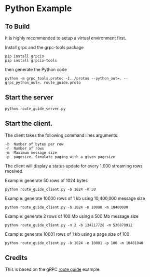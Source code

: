 # Python Example


## To Build

It is highly recommended to setup a virtual environment first.

Install grpc and the grpc-tools package
```
pip install grpcio
pip install grpcio-tools
```

then generate the Python code

```
python -m grpc_tools.protoc -I../protos --python_out=. --grpc_python_out=. route_guide.proto
```

## Start the server

```
python route_guide_server.py
```

## Start the client.

The client takes the following command lines arguments:

```
-b  Number of bytes per row
-n  Number of rows
-m  Maximum message size
-p  pagesize. Simulate paging with a given pagesize
```

The client will display a status update for every 1,000 streaming rows received.

Example: generate 50 rows of 1024 bytes

```
python route_guide_client.py -b 1024 -n 50
```

Example: generate 10000 rows of 1 kb using 10,400,000 message size
```
python route_guide_client.py -b 1024 -n 10000 -m 10400000
```

Example: generate 2 rows of 100 Mb using a 500 Mb message size
```
python route_guide_client.py -n 2 -b 134217728 -m 536870912
```

Example: generate 10001 rows of 1 kb using a page size of 100
```
python route_guide_client.py -b 1024 -n 10001 -p 100 -m 10401040
```
## Credits

This is based on the gRPC
[route guide](https://grpc.io/docs/tutorials/basic/python/) example.
